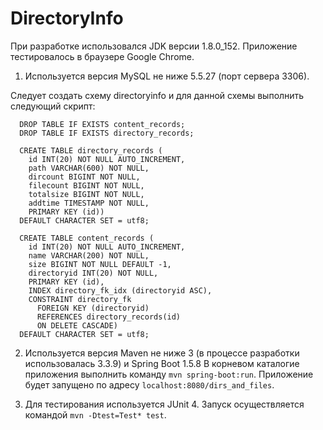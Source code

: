 # DirectoryInfo

При разработке использовался JDK версии 1.8.0_152.
Приложение тестировалось в браузере Google Chrome.

1) Используется версия MySQL не ниже 5.5.27 (порт сервера 3306).

Следует создать схему directoryinfo и для данной схемы выполнить следующий скрипт:
```
  DROP TABLE IF EXISTS content_records;
  DROP TABLE IF EXISTS directory_records;

  CREATE TABLE directory_records (
    id INT(20) NOT NULL AUTO_INCREMENT,
    path VARCHAR(600) NOT NULL,
    dircount BIGINT NOT NULL,
    filecount BIGINT NOT NULL,
    totalsize BIGINT NOT NULL,
    addtime TIMESTAMP NOT NULL,
    PRIMARY KEY (id))
  DEFAULT CHARACTER SET = utf8;

  CREATE TABLE content_records (
    id INT(20) NOT NULL AUTO_INCREMENT,
    name VARCHAR(200) NOT NULL,
    size BIGINT NOT NULL DEFAULT -1,
    directoryid INT(20) NOT NULL,
    PRIMARY KEY (id),
    INDEX directory_fk_idx (directoryid ASC),
    CONSTRAINT directory_fk
      FOREIGN KEY (directoryid)
      REFERENCES directory_records(id)
      ON DELETE CASCADE)
  DEFAULT CHARACTER SET = utf8;
```
2) Используется версия Maven не ниже 3 (в процессе разработки использовалась 3.3.9) и Spring Boot 1.5.8
В корневом каталогие приложения выполнить команду `mvn spring-boot:run`.
Приложение будет запущено по адресу `localhost:8080/dirs_and_files`.

3) Для тестирования используется JUnit 4. Запуск осуществляется командой `mvn -Dtest=Test* test`.